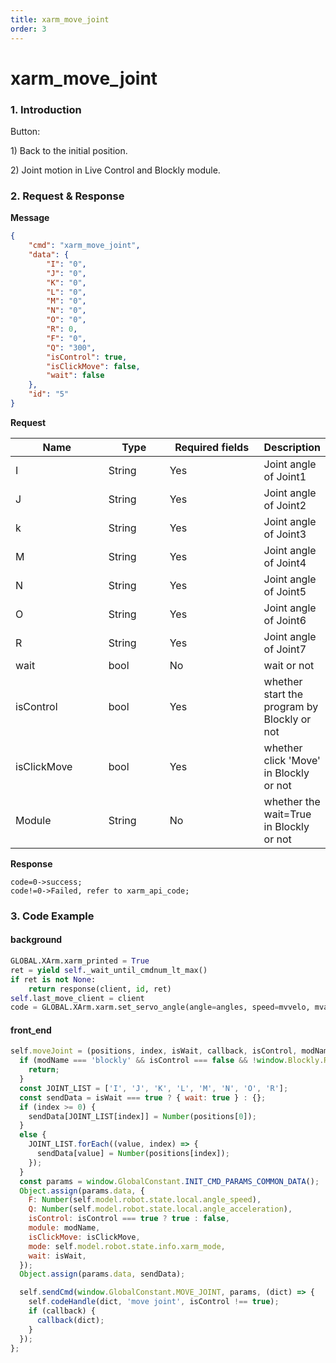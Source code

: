 ```yaml
---
title: xarm_move_joint
order: 3
---
```

# xarm\_move\_joint

### 1. Introduction

Button:

1\) Back to the initial position.

2\) Joint motion in Live Control and Blockly module.

### 2. Request & Response


**Message**
```json
{
    "cmd": "xarm_move_joint",
    "data": {
        "I": "0",
        "J": "0",
        "K": "0",
        "L": "0",
        "M": "0",
        "N": "0",
        "O": "0",
        "R": 0,
        "F": "0",
        "Q": "300",
        "isControl": true,
        "isClickMove": false,
        "wait": false
    },
    "id": "5"
}
```


**Request**

<table data-full-width="true"><thead><tr><th width="136">Name</th><th width="85">Type</th><th width="140">Required fields</th><th>Description</th></tr></thead><tbody><tr><td>I</td><td>String</td><td>Yes</td><td>Joint angle of Joint1</td></tr><tr><td>J</td><td>String</td><td>Yes</td><td>Joint angle of Joint2</td></tr><tr><td>k</td><td>String</td><td>Yes</td><td>Joint angle of Joint3</td></tr><tr><td>M</td><td>String</td><td>Yes</td><td>Joint angle of Joint4</td></tr><tr><td>N</td><td>String</td><td>Yes</td><td>Joint angle of Joint5</td></tr><tr><td>O</td><td>String</td><td>Yes</td><td>Joint angle of Joint6</td></tr><tr><td>R</td><td>String</td><td>Yes</td><td>Joint angle of Joint7</td></tr><tr><td>wait</td><td>bool</td><td>No</td><td>wait or not</td></tr><tr><td>isControl</td><td>bool</td><td>Yes</td><td>whether start the program by Blockly or not</td></tr><tr><td>isClickMove</td><td>bool</td><td>Yes</td><td>whether click 'Move' in Blockly or not</td></tr><tr><td>Module</td><td>String</td><td>No</td><td>whether the wait=True in Blockly or not</td></tr></tbody></table>


**Response**
```
code=0->success;
code!=0->Failed, refer to xarm_api_code;
```



### 3. Code Example

#### background

```python
GLOBAL.XArm.xarm_printed = True
ret = yield self._wait_until_cmdnum_lt_max()
if ret is not None:
    return response(client, id, ret)
self.last_move_client = client
code = GLOBAL.XArm.xarm.set_servo_angle(angle=angles, speed=mvvelo, mvacc=mvacc, mvtime=mvtime,is_radian=False, wait=False, radius=radius)
```

#### front\_end

```javascript
self.moveJoint = (positions, index, isWait, callback, isControl, modName, isClickMove) => {
  if (modName === 'blockly' && isControl === false && !window.Blockly.Running) {
    return;
  }
  const JOINT_LIST = ['I', 'J', 'K', 'L', 'M', 'N', 'O', 'R'];
  const sendData = isWait === true ? { wait: true } : {};
  if (index >= 0) {
    sendData[JOINT_LIST[index]] = Number(positions[0]);
  }
  else {
    JOINT_LIST.forEach((value, index) => {
      sendData[value] = Number(positions[index]);
    });
  }
  const params = window.GlobalConstant.INIT_CMD_PARAMS_COMMON_DATA();
  Object.assign(params.data, {
    F: Number(self.model.robot.state.local.angle_speed),
    Q: Number(self.model.robot.state.local.angle_acceleration),
    isControl: isControl === true ? true : false,
    module: modName,
    isClickMove: isClickMove,
    mode: self.model.robot.state.info.xarm_mode,
    wait: isWait,
  });
  Object.assign(params.data, sendData);

  self.sendCmd(window.GlobalConstant.MOVE_JOINT, params, (dict) => {
    self.codeHandle(dict, 'move joint', isControl !== true);
    if (callback) {
      callback(dict);
    }
  });
};
```

